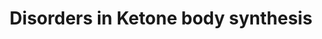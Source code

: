 ---
annotations:
- type: Pathway Ontology
  value: disease pathway
- type: Pathway Ontology
  value: classic metabolic pathway
- type: Disease Ontology
  value: beta-ketothiolase deficiency
- type: Pathway Ontology
  value: ketone bodies metabolic pathway
- type: Pathway Ontology
  value: 3-hydroxy-3-methylglutaryl-CoA lyase deficiency pathway
- type: Cell Type Ontology
  value: native cell
authors:
- SamDrabbe
- AmauryPelzer
description: Disorders in ketone body synthesis
last-edited: 2022-02-23
organisms:
- Homo sapiens
redirect_from:
- /index.php/Pathway:WP5175
- /instance/WP5175
schema-jsonld:
- '@context': https://schema.org/
  '@id': https://wikipathways.github.io/pathways/WP5175.html
  '@type': Dataset
  creator:
    '@type': Organization
    name: WikiPathways
  description: Disorders in ketone body synthesis
  keywords:
  - Coenzym A
  - CoASH
  - 3-hydroxy-3-methylglutaryl-coenzyme A
  - NADH
  - NAD+
  - acetone
  - Acetyl-CoA
  - Leucine, isoleucine and valine metabolism
  - CARBON DIOXIDE
  - acid cycle
  - BDH1
  - HMGCL
  - ACAT1
  - H+
  - fatty acids
  - Mitochondrial long chain fatty acid beta-oxidation
  - Acetoacetyl-CoA
  - acetoacetate
  - LEUCINE
  - Tricarboxylic
  - HMGCS2
  - 3-hydroxybutyric acid
  license: CC0
  name: Disorders in Ketone body synthesis
seo: CreativeWork
title: Disorders in Ketone body synthesis
wpid: WP5175
---